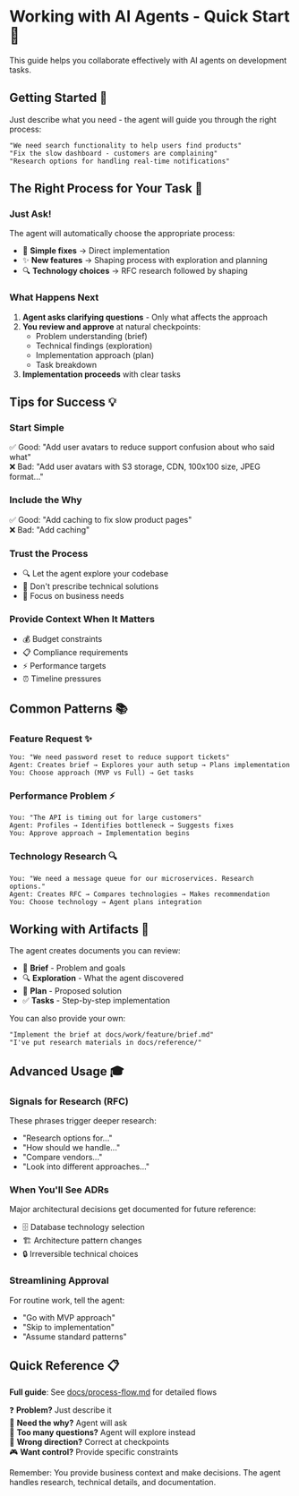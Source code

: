 # Working with AI Agents - Quick Start 🚀

This guide helps you collaborate effectively with AI agents on development tasks.

## Getting Started 💬

Just describe what you need - the agent will guide you through the right process:

```
"We need search functionality to help users find products"
"Fix the slow dashboard - customers are complaining"
"Research options for handling real-time notifications"
```

## The Right Process for Your Task 🎯

### Just Ask!

The agent will automatically choose the appropriate process:

- 🔧 **Simple fixes** → Direct implementation
- ✨ **New features** → Shaping process with exploration and planning
- 🔍 **Technology choices** → RFC research followed by shaping

### What Happens Next

1. **Agent asks clarifying questions** - Only what affects the approach
2. **You review and approve** at natural checkpoints:
    - Problem understanding (brief)
    - Technical findings (exploration)
    - Implementation approach (plan)
    - Task breakdown
3. **Implementation proceeds** with clear tasks

## Tips for Success 💡

### Start Simple

✅ Good: "Add user avatars to reduce support confusion about who said what"  
❌ Bad: "Add user avatars with S3 storage, CDN, 100x100 size, JPEG format..."

### Include the Why

✅ Good: "Add caching to fix slow product pages"  
❌ Bad: "Add caching"

### Trust the Process

- 🔍 Let the agent explore your codebase
- 🎯 Don't prescribe technical solutions
- 💼 Focus on business needs

### Provide Context When It Matters

- 💰 Budget constraints
- 📋 Compliance requirements
- ⚡ Performance targets
- ⏰ Timeline pressures

## Common Patterns 📚

### Feature Request ✨

```
You: "We need password reset to reduce support tickets"
Agent: Creates brief → Explores your auth setup → Plans implementation
You: Choose approach (MVP vs Full) → Get tasks
```

### Performance Problem ⚡

```
You: "The API is timing out for large customers"
Agent: Profiles → Identifies bottleneck → Suggests fixes
You: Approve approach → Implementation begins
```

### Technology Research 🔍

```
You: "We need a message queue for our microservices. Research options."
Agent: Creates RFC → Compares technologies → Makes recommendation
You: Choose technology → Agent plans integration
```

## Working with Artifacts 📄

The agent creates documents you can review:

- 📝 **Brief** - Problem and goals
- 🔍 **Exploration** - What the agent discovered
- 📐 **Plan** - Proposed solution
- ✅ **Tasks** - Step-by-step implementation

You can also provide your own:

```
"Implement the brief at docs/work/feature/brief.md"
"I've put research materials in docs/reference/"
```

## Advanced Usage 🎓

### Signals for Research (RFC)

These phrases trigger deeper research:

- "Research options for..."
- "How should we handle..."
- "Compare vendors..."
- "Look into different approaches..."

### When You'll See ADRs

Major architectural decisions get documented for future reference:

- 🗄️ Database technology selection
- 🏗️ Architecture pattern changes
- 🔒 Irreversible technical choices

### Streamlining Approval

For routine work, tell the agent:

- "Go with MVP approach"
- "Skip to implementation"
- "Assume standard patterns"

## Quick Reference 📋

**Full guide**: See [docs/process-flow.md](docs/process-flow.md) for detailed flows

❓ **Problem?** Just describe it  
💭 **Need the why?** Agent will ask  
🤔 **Too many questions?** Agent will explore instead  
🚦 **Wrong direction?** Correct at checkpoints  
🎮 **Want control?** Provide specific constraints

Remember: You provide business context and make decisions. The agent handles research, technical details, and
documentation.